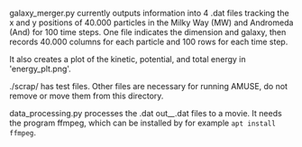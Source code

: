 galaxy_merger.py currently outputs information into 4 .dat files tracking the
x and y positions of 40.000 particles in the Milky Way (MW) and Andromeda (And)
for 100 time steps. One file indicates the dimension and galaxy, then records
40.000 columns for each particle and 100 rows for each time step.

It also creates a plot of the kinetic, potential, and total energy in 'energy_plt.png'.

./scrap/ has test files. Other files are necessary for running AMUSE, do not
remove or move them from this directory.

data_processing.py processes the .dat out_*_*.dat files to a movie. It needs the program ffmpeg, which can be installed by for example `apt install ffmpeg`.
